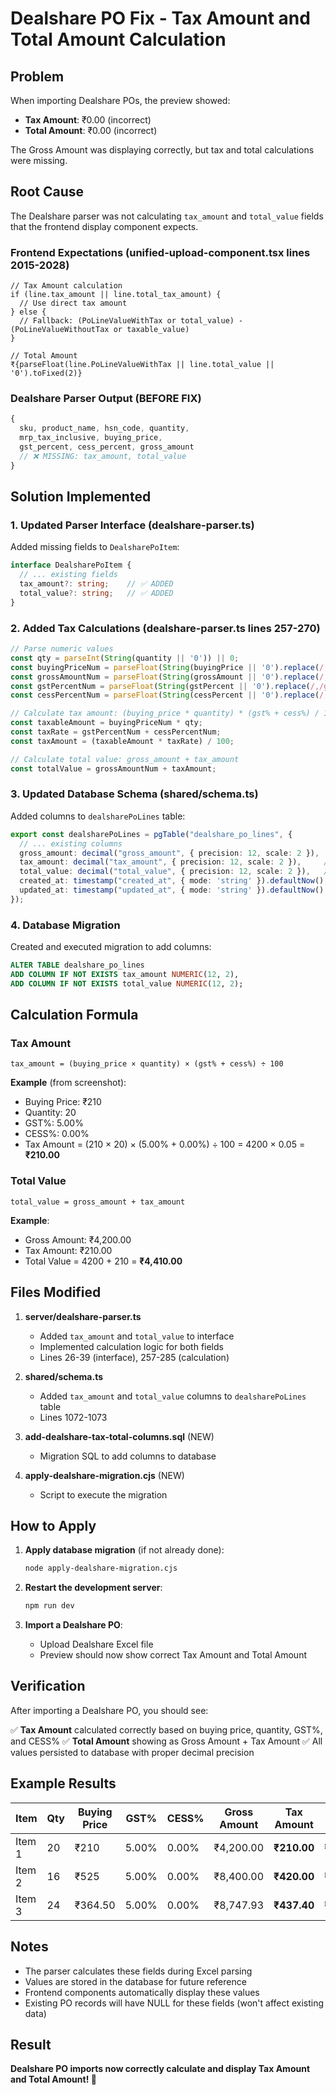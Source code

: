 # Dealshare PO Fix - Tax Amount and Total Amount Calculation

## Problem
When importing Dealshare POs, the preview showed:
- **Tax Amount**: ₹0.00 (incorrect)
- **Total Amount**: ₹0.00 (incorrect)

The Gross Amount was displaying correctly, but tax and total calculations were missing.

## Root Cause
The Dealshare parser was not calculating `tax_amount` and `total_value` fields that the frontend display component expects.

### Frontend Expectations (unified-upload-component.tsx lines 2015-2028)
```tsx
// Tax Amount calculation
if (line.tax_amount || line.total_tax_amount) {
  // Use direct tax amount
} else {
  // Fallback: (PoLineValueWithTax or total_value) - (PoLineValueWithoutTax or taxable_value)
}

// Total Amount
₹{parseFloat(line.PoLineValueWithTax || line.total_value || '0').toFixed(2)}
```

### Dealshare Parser Output (BEFORE FIX)
```typescript
{
  sku, product_name, hsn_code, quantity,
  mrp_tax_inclusive, buying_price,
  gst_percent, cess_percent, gross_amount
  // ❌ MISSING: tax_amount, total_value
}
```

## Solution Implemented

### 1. Updated Parser Interface (dealshare-parser.ts)
Added missing fields to `DealsharePoItem`:
```typescript
interface DealsharePoItem {
  // ... existing fields
  tax_amount?: string;    // ✅ ADDED
  total_value?: string;   // ✅ ADDED
}
```

### 2. Added Tax Calculations (dealshare-parser.ts lines 257-270)
```typescript
// Parse numeric values
const qty = parseInt(String(quantity || '0')) || 0;
const buyingPriceNum = parseFloat(String(buyingPrice || '0').replace(/,/g, ''));
const grossAmountNum = parseFloat(String(grossAmount || '0').replace(/,/g, ''));
const gstPercentNum = parseFloat(String(gstPercent || '0').replace(/,/g, ''));
const cessPercentNum = parseFloat(String(cessPercent || '0').replace(/,/g, ''));

// Calculate tax amount: (buying_price * quantity) * (gst% + cess%) / 100
const taxableAmount = buyingPriceNum * qty;
const taxRate = gstPercentNum + cessPercentNum;
const taxAmount = (taxableAmount * taxRate) / 100;

// Calculate total value: gross_amount + tax_amount
const totalValue = grossAmountNum + taxAmount;
```

### 3. Updated Database Schema (shared/schema.ts)
Added columns to `dealsharePoLines` table:
```typescript
export const dealsharePoLines = pgTable("dealshare_po_lines", {
  // ... existing columns
  gross_amount: decimal("gross_amount", { precision: 12, scale: 2 }),
  tax_amount: decimal("tax_amount", { precision: 12, scale: 2 }),     // ✅ ADDED
  total_value: decimal("total_value", { precision: 12, scale: 2 }),   // ✅ ADDED
  created_at: timestamp("created_at", { mode: 'string' }).defaultNow(),
  updated_at: timestamp("updated_at", { mode: 'string' }).defaultNow()
});
```

### 4. Database Migration
Created and executed migration to add columns:
```sql
ALTER TABLE dealshare_po_lines
ADD COLUMN IF NOT EXISTS tax_amount NUMERIC(12, 2),
ADD COLUMN IF NOT EXISTS total_value NUMERIC(12, 2);
```

## Calculation Formula

### Tax Amount
```
tax_amount = (buying_price × quantity) × (gst% + cess%) ÷ 100
```

**Example** (from screenshot):
- Buying Price: ₹210
- Quantity: 20
- GST%: 5.00%
- CESS%: 0.00%
- Tax Amount = (210 × 20) × (5.00% + 0.00%) ÷ 100 = 4200 × 0.05 = **₹210.00**

### Total Value
```
total_value = gross_amount + tax_amount
```

**Example**:
- Gross Amount: ₹4,200.00
- Tax Amount: ₹210.00
- Total Value = 4200 + 210 = **₹4,410.00**

## Files Modified

1. **server/dealshare-parser.ts**
   - Added `tax_amount` and `total_value` to interface
   - Implemented calculation logic for both fields
   - Lines 26-39 (interface), 257-285 (calculation)

2. **shared/schema.ts**
   - Added `tax_amount` and `total_value` columns to `dealsharePoLines` table
   - Lines 1072-1073

3. **add-dealshare-tax-total-columns.sql** (NEW)
   - Migration SQL to add columns to database

4. **apply-dealshare-migration.cjs** (NEW)
   - Script to execute the migration

## How to Apply

1. **Apply database migration** (if not already done):
   ```bash
   node apply-dealshare-migration.cjs
   ```

2. **Restart the development server**:
   ```bash
   npm run dev
   ```

3. **Import a Dealshare PO**:
   - Upload Dealshare Excel file
   - Preview should now show correct Tax Amount and Total Amount

## Verification

After importing a Dealshare PO, you should see:

✅ **Tax Amount** calculated correctly based on buying price, quantity, GST%, and CESS%
✅ **Total Amount** showing as Gross Amount + Tax Amount
✅ All values persisted to database with proper decimal precision

## Example Results

| Item | Qty | Buying Price | GST% | CESS% | Gross Amount | Tax Amount | Total Amount |
|------|-----|--------------|------|-------|--------------|------------|--------------|
| Item 1 | 20 | ₹210 | 5.00% | 0.00% | ₹4,200.00 | **₹210.00** | **₹4,410.00** |
| Item 2 | 16 | ₹525 | 5.00% | 0.00% | ₹8,400.00 | **₹420.00** | **₹8,820.00** |
| Item 3 | 24 | ₹364.50 | 5.00% | 0.00% | ₹8,747.93 | **₹437.40** | **₹9,185.33** |

## Notes

- The parser calculates these fields during Excel parsing
- Values are stored in the database for future reference
- Frontend components automatically display these values
- Existing PO records will have NULL for these fields (won't affect existing data)

## Result

**Dealshare PO imports now correctly calculate and display Tax Amount and Total Amount! 🎉**
